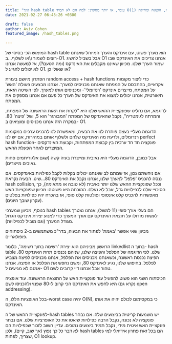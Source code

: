 ```yaml
---
title: "איך hash table עובד, או יותר מסקרן: למה הם לא תמיד O(1) בכנסה, הוצאה ומחיקה?"
date: 2021-02-27 06:43:26 +0300

draft: false
author: Aviv Cohen
featured_image: /hash_tables.png

---
```

 
המימוש הכי בסיסי של hash table הוא מערך פשוט, עם אינדקס והערך המיוחל שאנחנו רוצים לשמור ו\או לשלוף...ב-O1. אבל בשביל להשיג O1 אנחנו צריכים את האינדקס שבו שמור הערך שלנו. מכיוון שאיננו מקבלים את האינדקס (ומה הטעם?), אז למעשה אנחנו לא יכולים להגיע ל O1. או שאולי כן?
 
הפתרון מיושם בעזרת random access + hash functions כדי ליצור מקומות אקראיים, בהתבסס על המפתח שאנחנו מכניסים למערך. אנחנו מבצעים פעולת 'האש' על המפתח, מייצרים אינדקס 'רנדומלי'- ומכניסים אותו למערך. לפי השיטה הזאת, תיאורטית, אנחנו יכולים למצוא את האינדקס של הערך כל פעם אם אנחנו מספקים את המפתח.
 
לדוגמא, אם נחליט שפונקציית ההאש שלנו היא "לקחת את האות הראשונה של המפתח, והמרתה לגימטריה", נקבל שהאינדקס של המפתח 'המבורגר' הוא 5, ושל 'פיצה' 80. במקרה הזה אנחנו מכניסים ומוציאים ב- O1.
 
הדוגמה מעליי בעצם פותרת לנו את הבעיה, ומאפשרת לנו להכניס ערכים במקומות רנדומלים, ולדעת מה האינדקס שלהם ולשלוף אותם במהירות, אם יש לנו perfect hash function- פונקציה חד חד ערכית בין קבוצת המפתחות, וקבוצת האינדקסים המיוצרים לאחר הפעלת ההאש.
 
אבל כמובן, הדוגמה מעליי היא נאיבית ומייצרת בעיה קשה (שגם אלגוריתמים פחות נאיבים מייצרים).
 
אם ניחשתם נכון, אז שמתם לב שאנחנו יכולים בקלות לקבל כפילויות באינדקסים. אם ננסה להכניס 'פלפל' למערך שלנו, אנחנו נקבל את האינדקס 80...שיט.
הבעיה נקראת hash collision, וככל שפונקציית ההאש שלנו יותר נאיבית (לא טובה או מתאימה), כך הסיכויי שלנו לכפילויות גדל, אבל לא נעלם. ההוכחה היא פשוטה: מכיוון שפונקציות האש מאפשרות להכניס קלט אינסופי ופולטות קלט סופי, אז בהכרח יהיו כפילויות בפלטים (עקרון שובך היונים).
 
בנוסף, מכיוון שמערכי hash tables הם בעלי אורך סופי (11 למשל), אנחנו נצטרך לעשות מודולו על תוצאת האינדקס עם אורך המערך כדי למנוע יצירת אינדקס הגדול מגודל המערך (וגם מוביל לכפילויות).
 
מכיוון שאי אפשר 'באמת' לפתור את הבעיה, בדר"כ משתמשים ב-2 כיסתוחים פופולאריים.
 
הראשון מביניהם הוא יצירת 'רשימה בתוך רשימה', כלומר linkedlist בתוך ה- hash table שלנו. לפי הדוגמה של הפלפל והפיצה שלנו, שניהם נכנסים תחת האינדקס 80. הפיצה נכנסת ראשונה, וכשאנחנו מכניסים את הפלפל, אנחנו מכניסים לפיצה מצביע לפלפל. בחיפוש שלנו, נגיע לאינדקס 80, ומשם נחפש את הפלפל או הפיצה. אנחנו אמנם לא מגיעים ל- O1 טהור אבל אנחנו דיי קרובים לשם.
 
הכיסתוח השני הוא פשוט להפעיל עוד פונקציית האש על התוצאה הראשונה. עוד אופציה היא לחפש את האינדקס הכי קרוב ל-80 שפנוי ולהכניסו לשם (נקרא גם open addressing).
 
בכל האופציות הללו, ה-worst case יהיה O(N), כי במקסימום לכולם יהיה את אותו האינדקס.
 
לפונקציית ההאש של ה-hash tables יש משמעות קריטית בביצועים שלה. אם נבחר פונקציה לא נכונה, נקבל הרבה כפילויות שיאטו את כל האופרציות שלנו. אם נבחר פונקציית האש איטית מידי, נקבל תמיד ביצועים נמוכים. עדיין חשוב לזכור שכפילויות הם לא דבר כל כך נפוץ (אך שוב, קיים), ולכן hash tables הם בכל זאת פתרון אידיאלי למי שצריך, לפחות, O1 lookup.


